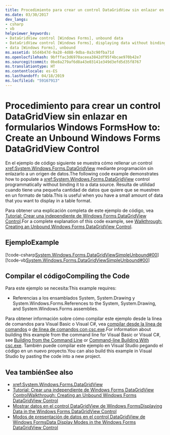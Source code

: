 ```yaml
---
title: Procedimiento para crear un control DataGridView sin enlazar en formularios Windows Forms
ms.date: 03/30/2017
dev_langs:
- csharp
- vb
helpviewer_keywords:
- DataGridView control [Windows Forms], unbound data
- DataGridView control [Windows Forms], displaying data without binding to a data source
- data [Windows Forms], unbound
ms.assetid: b5d4b47d-9a28-4d88-9dba-0a3c90fba71d
ms.openlocfilehash: 9bfffac3d6970aceea3842df95f4bcae970b42e7
ms.sourcegitcommit: 0be8a279af6d8a43e03141e349d3efd5d35f8767
ms.translationtype: HT
ms.contentlocale: es-ES
ms.lasthandoff: 04/18/2019
ms.locfileid: "59167913"
---
```

# <a name="how-to-create-an-unbound-windows-forms-datagridview-control"></a><span data-ttu-id="60372-102">Procedimiento para crear un control DataGridView sin enlazar en formularios Windows Forms</span><span class="sxs-lookup"><span data-stu-id="60372-102">How to: Create an Unbound Windows Forms DataGridView Control</span></span>
<span data-ttu-id="60372-103">En el ejemplo de código siguiente se muestra cómo rellenar un control <xref:System.Windows.Forms.DataGridView> mediante programación sin enlazarlo a un origen de datos.</span><span class="sxs-lookup"><span data-stu-id="60372-103">The following code example demonstrates how to populate a <xref:System.Windows.Forms.DataGridView> control programmatically without binding it to a data source.</span></span> <span data-ttu-id="60372-104">Resulta de utilidad cuando tiene una pequeña cantidad de datos que quiere que se muestren en un formato de tabla.</span><span class="sxs-lookup"><span data-stu-id="60372-104">This is useful when you have a small amount of data that you want to display in a table format.</span></span>  
  
 <span data-ttu-id="60372-105">Para obtener una explicación completa de este ejemplo de código, vea [Tutorial: Crear una independiente de Windows Forms DataGridView Control](walkthrough-creating-an-unbound-windows-forms-datagridview-control.md).</span><span class="sxs-lookup"><span data-stu-id="60372-105">For a complete explanation of this code example, see [Walkthrough: Creating an Unbound Windows Forms DataGridView Control](walkthrough-creating-an-unbound-windows-forms-datagridview-control.md).</span></span>  
  
## <a name="example"></a><span data-ttu-id="60372-106">Ejemplo</span><span class="sxs-lookup"><span data-stu-id="60372-106">Example</span></span>  
 [!code-csharp[System.Windows.Forms.DataGridViewSimpleUnbound#00](~/samples/snippets/csharp/VS_Snippets_Winforms/System.Windows.Forms.DataGridViewSimpleUnbound/CS/simpleunbound.cs#00)]
 [!code-vb[System.Windows.Forms.DataGridViewSimpleUnbound#00](~/samples/snippets/visualbasic/VS_Snippets_Winforms/System.Windows.Forms.DataGridViewSimpleUnbound/VB/simpleunbound.vb#00)]  
  
## <a name="compiling-the-code"></a><span data-ttu-id="60372-107">Compilar el código</span><span class="sxs-lookup"><span data-stu-id="60372-107">Compiling the Code</span></span>  
 <span data-ttu-id="60372-108">Para este ejemplo se necesita:</span><span class="sxs-lookup"><span data-stu-id="60372-108">This example requires:</span></span>  
  
-   <span data-ttu-id="60372-109">Referencias a los ensamblados System, System.Drawing y System.Windows.Forms.</span><span class="sxs-lookup"><span data-stu-id="60372-109">References to the System, System.Drawing, and System.Windows.Forms assemblies.</span></span>  
  
 <span data-ttu-id="60372-110">Para obtener información sobre cómo compilar este ejemplo desde la línea de comandos para Visual Basic o Visual C#, vea [compilar desde la línea de comandos](../../../visual-basic/reference/command-line-compiler/building-from-the-command-line.md) o [de línea de comandos con csc.exe](../../../csharp/language-reference/compiler-options/command-line-building-with-csc-exe.md).</span><span class="sxs-lookup"><span data-stu-id="60372-110">For information about building this example from the command line for Visual Basic or Visual C#, see [Building from the Command Line](../../../visual-basic/reference/command-line-compiler/building-from-the-command-line.md) or [Command-line Building With csc.exe](../../../csharp/language-reference/compiler-options/command-line-building-with-csc-exe.md).</span></span> <span data-ttu-id="60372-111">También puede compilar este ejemplo en Visual Studio pegando el código en un nuevo proyecto.</span><span class="sxs-lookup"><span data-stu-id="60372-111">You can also build this example in Visual Studio by pasting the code into a new project.</span></span>  

## <a name="see-also"></a><span data-ttu-id="60372-112">Vea también</span><span class="sxs-lookup"><span data-stu-id="60372-112">See also</span></span>

- <xref:System.Windows.Forms.DataGridView>
- [<span data-ttu-id="60372-113">Tutorial: Crear una independiente de Windows Forms DataGridView Control</span><span class="sxs-lookup"><span data-stu-id="60372-113">Walkthrough: Creating an Unbound Windows Forms DataGridView Control</span></span>](walkthrough-creating-an-unbound-windows-forms-datagridview-control.md)
- [<span data-ttu-id="60372-114">Mostrar datos en el control DataGridView de Windows Forms</span><span class="sxs-lookup"><span data-stu-id="60372-114">Displaying Data in the Windows Forms DataGridView Control</span></span>](displaying-data-in-the-windows-forms-datagridview-control.md)
- [<span data-ttu-id="60372-115">Modos de presentación de datos en el control DataGridView de Windows Forms</span><span class="sxs-lookup"><span data-stu-id="60372-115">Data Display Modes in the Windows Forms DataGridView Control</span></span>](data-display-modes-in-the-windows-forms-datagridview-control.md)
